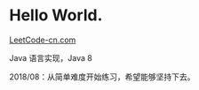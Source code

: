 # Hello World.

[LeetCode-cn.com](https://leetcode-cn.com/)

Java 语言实现，Java 8

2018/08：从简单难度开始练习，希望能够坚持下去。